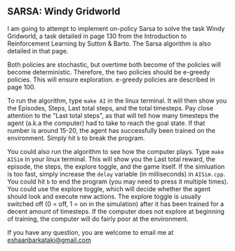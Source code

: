 ## SARSA: Windy Gridworld

I am going to attempt to implement on-policy Sarsa to solve the task Windy Gridworld, a task detailed in page 130 from the Introduction to Reinforcement Learning by Sutton & Barto. The Sarsa algorithm is also detailed in that page. 

Both policies are stochastic, but overtime both become of the policies will become deterministic. Therefore, the two policies should be e-greedy policies. This will ensure exploration. e-greedy policies are described in page 100.

To run the algorithm, type `make AI` in the linux terminal. It will then show you the Episodes, Steps, Last total steps, and the total timesteps. Pay close attention to the "Last total steps", as that will tell how many timesteps the agent (a.k.a the computer) had to take to reach the goal state. If that number is around 15-20, the agent has successfully been trained on the environment. Simply hit `b` to break the program. 

You could also run the algorithm to see how the computer plays. Type `make AISim` in your linux terminal. This will show you the Last total reward, the episode, the steps, the explore toggle, and the game itself. If the simluation is too fast, simply increase the `delay` variable (in milliseconds) in `AISim.cpp`. You could hit `b` to end the program (you may need to press it multiple times). You could use the explore toggle, which will decide whether the agent should look and execute new actions. The explore toggle is usually switched off (0 = off, 1 = on in the simulation) after it has been trained for a decent amount of timesteps. If the computer does not explore at beginning of training, the computer will do fairly poor at the environment.

If you have any question, you are welcome to email me at eshaanbarkataki@gmail.com
